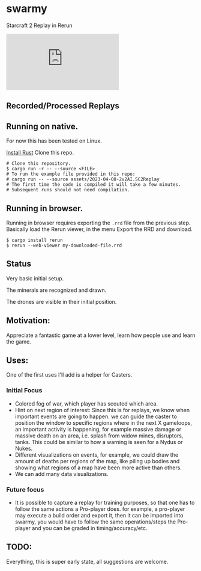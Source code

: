 # swarmy

Starcraft 2 Replay in Rerun

![2023-GSL-S1-RO16-GroupA-Winners-Match](https://sebosp.github.io/swarmy/public/0.5.1/index.html?url=https://sebosp.github.io/swarmy/public/0.5.1/assets/2023-GSL-S1-RO16-GroupA-Winners-Match.rrd)

## Recorded/Processed Replays


## Running on native.

For now this has been tested on Linux.

[Install Rust](https://www.rust-lang.org/tools/install)
Clone this repo.

```shell
# Clone this repository.
$ cargo run -r -- --source <FILE>
# To run the example file provided in this repo:
# cargo run -- --source assets/2023-04-08-2v2AI.SC2Replay
# The first time the code is compiled it will take a few minutes.
# Subsequent runs should not need compilation.
```

## Running in browser.

Running in browser requires exporting the `.rrd` file from the previous step.
Basically load the Rerun viewer, in the menu Export the RRD and download.

```shell
$ cargo install rerun
$ rerun --web-viewer my-downloaded-file.rrd
```

## Status
Very basic initial setup.

The minerals are recognized and drawn.

The drones are visible in their initial position.

## Motivation:

Appreciate a fantastic game at a lower level, learn how people use and learn the game.

## Uses:

One of the first uses I'll add is a helper for Casters.

### Initial Focus
- Colored fog of war, which player has scouted which area.
- Hint on next region of interest: Since this is for replays, we know when important events are going to happen.
  we can guide the caster to position the window to specific regions where in the next X gameloops, an important
  activity is happening, for example massive damage or massive death on an area, i.e. splash from widow mines, disruptors, tanks.
  This could be similar to how a warning is seen for a Nydus or Nukes.
- Different visualizations on events, for example, we could draw the amount of deaths per regions of the map, like piling up bodies
  and showing what regions of a map have been more active than others.
- We can add many data visualizations.

### Future focus
- It is possible to capture a replay for training purposes, so that one has to follow the same actions a Pro-player does.
  for example, a pro-player may execute a build order and export it, then it can be imported into swarmy,
  you would have to follow the same operations/steps the Pro-player and you can be graded in timing/accuracy/etc.

## TODO:
Everything, this is super early state, all suggestions are welcome.
